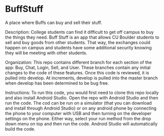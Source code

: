 # BuffStuff
A place where Buffs can buy and sell their stuff. 

Description: College students can find it difficult to get off campus to buy the things they need. Buff Stuff is an app that allows CU Boulder students to sell and buy goods from other students. That way, the exchanges could happen on campus and students have some additional security knowing they will be meeting with other students.

Organization: This repo contains different branch for each section of the app: Buy, Chat, Login, Sell, and User. These branches contain any initial changes to the code of these features. Once this code is reviewed, it is pulled into develop. At increments, develop is pulled into the master branch when develop has been determined to be bug free.

Instructions: To run this code, you would first need to clone this repo locally and also install Android Studio. Open the repo with Android Studio and then run the code. The cod can be run on a simulator (that you can download and install through Android Studio) or on any android phone by connecting the phone to your computer with USB and then turning on the developer settings on the phone. Either way, select your run method from the drop down menu on top and then run the code. Android Studio will automatically build the code.
